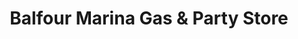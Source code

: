 ---
title: "Balfour Marina Gas & Party Store"
url: /clay-township/balfour-marina-gas-und-party-store/
shop: Lebensmittel
---